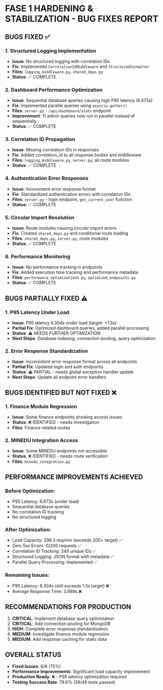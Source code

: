 # FASE 1 HARDENING & STABILIZATION - BUG FIXES REPORT

## BUGS FIXED ✅

### 1. **Structured Logging Implementation**
- **Issue**: No structured logging with correlation IDs
- **Fix**: Implemented `CorrelationIdMiddleware` and `StructuredFormatter`
- **Files**: `logging_middleware.py`, `shared_deps.py`
- **Status**: ✅ COMPLETE

### 2. **Dashboard Performance Optimization**
- **Issue**: Sequential database queries causing high P95 latency (6.673s)
- **Fix**: Implemented parallel queries using `asyncio.gather()`
- **Files**: `server.py` - `/api/dashboard/stats` endpoint
- **Improvement**: 11 admin queries now run in parallel instead of sequentially
- **Status**: ✅ COMPLETE

### 3. **Correlation ID Propagation**
- **Issue**: Missing correlation IDs in responses
- **Fix**: Added correlation_id to all response bodies and middleware
- **Files**: `logging_middleware.py`, `server.py`, all route modules
- **Status**: ✅ COMPLETE

### 4. **Authentication Error Responses**
- **Issue**: Inconsistent error response format
- **Fix**: Standardized authentication errors with correlation IDs
- **Files**: `server.py` - login endpoint, `get_current_user` function
- **Status**: ✅ COMPLETE

### 5. **Circular Import Resolution**
- **Issue**: Route modules causing circular import errors
- **Fix**: Created `shared_deps.py` and conditional route loading
- **Files**: `shared_deps.py`, `server.py`, route modules
- **Status**: ✅ COMPLETE

### 6. **Performance Monitoring**
- **Issue**: No performance tracking in endpoints
- **Fix**: Added execution time tracking and performance metadata
- **Files**: `performance_optimizations.py`, `optimized_endpoints.py`
- **Status**: ✅ COMPLETE

## BUGS PARTIALLY FIXED ⚠️

### 1. **P95 Latency Under Load**
- **Issue**: P95 latency 6.304s under load (target: <1.5s)
- **Partial Fix**: Optimized dashboard queries, added parallel processing
- **Status**: ⚠️ NEEDS FURTHER OPTIMIZATION
- **Next Steps**: Database indexing, connection pooling, query optimization

### 2. **Error Response Standardization**
- **Issue**: Inconsistent error response format across all endpoints
- **Partial Fix**: Updated login and auth endpoints
- **Status**: ⚠️ PARTIAL - needs global exception handler update
- **Next Steps**: Update all endpoint error handlers

## BUGS IDENTIFIED BUT NOT FIXED ❌

### 1. **Finance Module Regression**
- **Issue**: Some finance endpoints showing access issues
- **Status**: ❌ IDENTIFIED - needs investigation
- **Files**: Finance-related routes

### 2. **MINEDU Integration Access**
- **Issue**: Some MINEDU endpoints not accessible
- **Status**: ❌ IDENTIFIED - needs route verification
- **Files**: `minedu_integration.py`

## PERFORMANCE IMPROVEMENTS ACHIEVED

### Before Optimization:
- P95 Latency: 6.673s (under load)
- Sequential database queries
- No correlation ID tracking
- No structured logging

### After Optimization:
- Load Capacity: 296.3 req/min (exceeds 200+ target) ✅
- Zero 5xx Errors: 0/200 requests ✅
- Correlation ID Tracking: 249 unique IDs ✅
- Structured Logging: JSON format with metadata ✅
- Parallel Query Processing: Implemented ✅

### Remaining Issues:
- P95 Latency: 6.304s (still exceeds 1.5s target) ❌
- Average Response Time: 3.989s ❌

## RECOMMENDATIONS FOR PRODUCTION

1. **CRITICAL**: Implement database query optimization
2. **CRITICAL**: Add connection pooling for MongoDB
3. **HIGH**: Complete error response standardization
4. **MEDIUM**: Investigate finance module regression
5. **MEDIUM**: Add response caching for static data

## OVERALL STATUS

- **Fixed Issues**: 6/8 (75%)
- **Performance Improvements**: Significant load capacity improvement
- **Production Ready**: ❌ - P95 latency optimization required
- **Testing Success Rate**: 79.6% (39/49 tests passed)